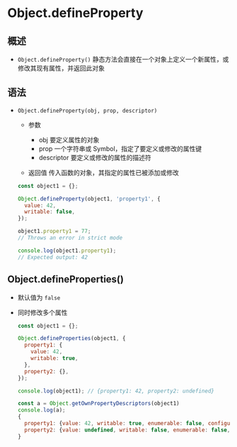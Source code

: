 # Object.defineProperty

## 概述

+ `Object.defineProperty()` 静态方法会直接在一个对象上定义一个新属性，或修改其现有属性，并返回此对象

## 语法

+ `Object.defineProperty(obj, prop, descriptor)`

  + 参数

    + obj 要定义属性的对象
    + prop 一个字符串或 Symbol，指定了要定义或修改的属性键
    + descriptor 要定义或修改的属性的描述符

  + 返回值 传入函数的对象，其指定的属性已被添加或修改

  ```js
  const object1 = {};

  Object.defineProperty(object1, 'property1', {
    value: 42,
    writable: false,
  });

  object1.property1 = 77;
  // Throws an error in strict mode

  console.log(object1.property1);
  // Expected output: 42
  ```

## Object.defineProperties()

+ 默认值为 `false`
+ 同时修改多个属性

  ```js
  const object1 = {};

  Object.defineProperties(object1, {
    property1: {
      value: 42,
      writable: true,
    },
    property2: {},
  });

  console.log(object1); // {property1: 42, property2: undefined}

  const a = Object.getOwnPropertyDescriptors(object1)
  console.log(a);
  {
    property1: {value: 42, writable: true, enumerable: false, configurable: false},
    property2: {value: undefined, writable: false, enumerable: false, configurable: false}
  }
  ```

